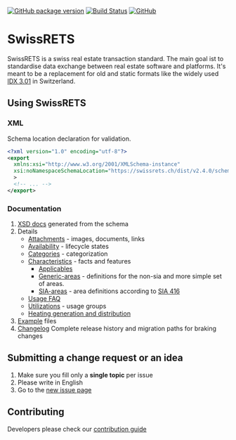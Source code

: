 [![GitHub package version](https://img.shields.io/github/release/qualipool/swissrets.svg)](https://github.com/qualipool/swissrets/releases)
[![Build Status](https://travis-ci.com/qualipool/swissrets.svg?branch=master)](https://travis-ci.com/qualipool/swissrets)
[![GitHub](https://img.shields.io/github/license/qualipool/swissrets.svg)](https://github.com/qualipool/swissrets/blob/master/LICENSE.md)

# SwissRETS

SwissRETS is a swiss real estate transaction standard. The main goal ist to standardise data exchange between real estate software and platforms. It's meant to be a replacement for old and static formats like the widely used [IDX 3.01](https://en.wikipedia.org/wiki/Internet_Data_Exchange) in Switzerland.

## Using SwissRETS

### XML

Schema location declaration for validation.

```xml
<?xml version="1.0" encoding="utf-8"?>
<export
  xmlns:xsi="http://www.w3.org/2001/XMLSchema-instance"
  xsi:noNamespaceSchemaLocation="https://swissrets.ch/dist/v2.4.0/schema.xsd"
  >
  <!-- ... -->
</export>
```

### Documentation

1. [XSD docs](https://swissrets.ch/docs/noNamespace/) generated from the schema
1. Details
   - [Attachments](./Attachments.md) - images, documents, links
   - [Availability](Availability.md) - lifecycle states
   - [Categories](Categories.md) - categorization
   - [Characteristics](./Characteristics.md) - facts and features
     - [Applicables](./Characteristics.md#type-applicable)
     - [Generic-areas](./Generic-areas.md) - definitions for the non-sia and more simple set of areas.
     - [SIA-areas](./SIA-areas.md) - area definitions according to [SIA 416](http://www.svkg.ch/)
   - [Usage FAQ](FAQ)
   - [Utilizations](Utilizations.md) - usage groups
   - [Heating generation and distribution](./Heating.md)
1. [Example](https://github.com/qualipool/swissrets/tree/master/examples) files
1. [Changelog](https://github.com/qualipool/swissrets/releases)
   Complete release history and migration paths for braking changes

## Submitting a change request or an idea

1. Make sure you fill only a **single topic** per issue
1. Please write in English
1. Go to the [new issue page](https://github.com/qualipool/swissrets/issues/new/choose)

## Contributing

Developers please check our [contribution guide](https://github.com/qualipool/swissrets/blob/master/CONTRIBUTING.md)
